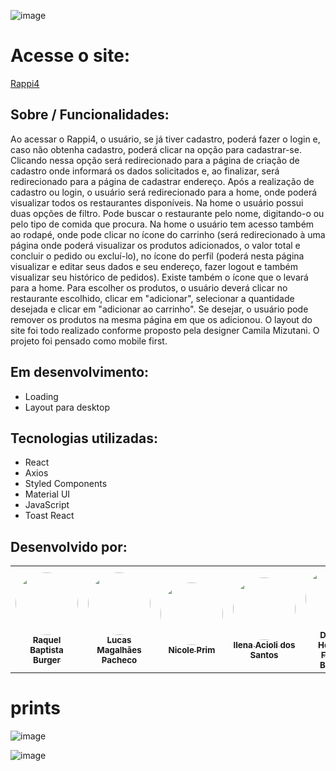 ![image](https://user-images.githubusercontent.com/104689597/202480435-26ff48f8-565a-4a41-873f-f31ddc709299.png)

# Acesse o site:

<a href=http://alves-labe-food1.surge.sh/>Rappi4</a>

## Sobre / Funcionalidades:

Ao acessar o Rappi4, o usuário, se já tiver cadastro, poderá fazer o login e, caso não obtenha cadastro, poderá clicar na opção para cadastrar-se. Clicando nessa opção será redirecionado para a página de criação de cadastro onde informará os dados solicitados e, ao finalizar, será redirecionado para a página de cadastrar endereço. Após a realização de cadastro ou login, o usuário será redirecionado para a home, onde poderá visualizar todos os restaurantes disponíveis. 
Na home o usuário possui duas opções de filtro. Pode buscar o restaurante pelo nome, digitando-o ou pelo tipo de comida que procura. 
Na home o usuário tem acesso também ao rodapé, onde pode clicar no ícone do carrinho (será redirecionado à uma página onde poderá visualizar os produtos adicionados, o valor total e concluir o pedido ou excluí-lo), no ícone do perfil (poderá nesta página visualizar e editar seus dados e seu endereço, fazer logout e também visualizar seu histórico de pedidos). Existe também o ícone que o levará para a home.
Para escolher os produtos, o usuário deverá clicar no restaurante escolhido, clicar em "adicionar", selecionar a quantidade desejada e clicar em "adicionar ao carrinho". Se desejar, o usuário pode remover os produtos na mesma página em que os adicionou.
O layout do site foi todo realizado conforme proposto pela designer Camila Mizutani.
O projeto foi pensado como mobile first. 

## Em desenvolvimento:

- Loading
- Layout para desktop

## Tecnologias utilizadas:

- React
- Axios
- Styled Components
- Material UI
- JavaScript
- Toast React

## Desenvolvido por:

</h2>
<table align="center">
  <tr>
  <td align="center"><a href="https://github.com/rbaptistab"><img style="border-radius: 50%;" src="https://avatars.githubusercontent.com/u/104219437?v=4" width="100px;" alt=""/><br /><sub><b>Raquel Baptista Burger</b></sub></a>
  <br />
    </td> <td align="center"><a href="https://github.com/LucasMagalhaesPacheco"><img style="border-radius: 50%;" src="https://avatars.githubusercontent.com/u/104689597?v=4" width="100px;" alt=""/><br /><sub><b>Lucas Magalhães Pacheco</b></sub></a>
  <br />
     </td> <td align="center"><a href="https://github.com/nicoleprim"><img style="border-radius: 50%;" src="https://avatars.githubusercontent.com/u/104589995?v=4" width="100px;" alt=""/><br /><sub><b>Nicole Prim</b></sub></a>
  <br />
       </td> <td align="center"><a href="https://github.com/ilenaacioli"><img style="border-radius: 50%;" src="https://avatars.githubusercontent.com/u/104631728?v=4" width="100px;" alt=""/><br /><sub><b>Ilena Acioli dos Santos</b></sub></a>
  <br /> 
         </td> <td align="center"><a href="https://github.com/Douggx"><img style="border-radius: 50%;" src="https://avatars.githubusercontent.com/u/103120880?v=4" width="100px;" alt=""/><br /><sub><b>Douglas Henrique Ferreira Barbosa</b></sub></a>
  </tr>
</table>

# prints 

![image](https://user-images.githubusercontent.com/104689597/202480573-4cbcd375-ea7f-491e-bcb7-b48d6f1d36b4.png)

![image](https://user-images.githubusercontent.com/104689597/202480738-30bb79be-a47c-481b-a97a-e454d9b8ac81.png)



